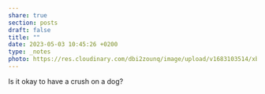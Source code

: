 ```yaml
---
share: true
section: posts
draft: false
title: ""
date: 2023-05-03 10:45:26 +0200
type: _notes
photo: https://res.cloudinary.com/dbi2zounq/image/upload/v1683103514/xbyuosimltk5nedl61ww.jpg
---
```



Is it okay to have a crush on a dog?

